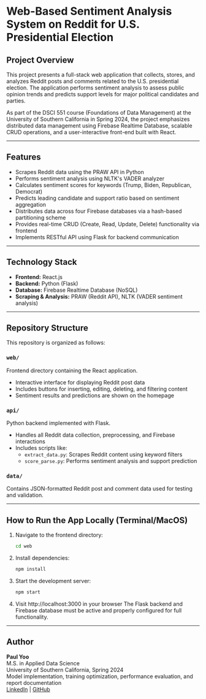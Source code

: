 # Web-Based Sentiment Analysis System on Reddit for U.S. Presidential Election

## Project Overview

This project presents a full-stack web application that collects, stores, and analyzes Reddit posts and comments related to the U.S. presidential election. The application performs sentiment analysis to assess public opinion trends and predicts support levels for major political candidates and parties.

As part of the DSCI 551 course (Foundations of Data Management) at the University of Southern California in Spring 2024, the project emphasizes distributed data management using Firebase Realtime Database, scalable CRUD operations, and a user-interactive front-end built with React.

---

## Features

- Scrapes Reddit data using the PRAW API in Python
- Performs sentiment analysis using NLTK's VADER analyzer
- Calculates sentiment scores for keywords (Trump, Biden, Republican, Democrat)
- Predicts leading candidate and support ratio based on sentiment aggregation
- Distributes data across four Firebase databases via a hash-based partitioning scheme
- Provides real-time CRUD (Create, Read, Update, Delete) functionality via frontend
- Implements RESTful API using Flask for backend communication

---

## Technology Stack

- **Frontend:** React.js
- **Backend:** Python (Flask)
- **Database:** Firebase Realtime Database (NoSQL)
- **Scraping & Analysis:** PRAW (Reddit API), NLTK (VADER sentiment analysis)

---

## Repository Structure

This repository is organized as follows:

### `web/`

Frontend directory containing the React application.

- Interactive interface for displaying Reddit post data
- Includes buttons for inserting, editing, deleting, and filtering content
- Sentiment results and predictions are shown on the homepage

### `api/`

Python backend implemented with Flask.

- Handles all Reddit data collection, preprocessing, and Firebase interactions
- Includes scripts like:
  - `extract_data.py`: Scrapes Reddit content using keyword filters
  - `score_parse.py`: Performs sentiment analysis and support prediction

### `data/`

Contains JSON-formatted Reddit post and comment data used for testing and validation.

---

## How to Run the App Locally (Terminal/MacOS)

1. Navigate to the frontend directory:

   ```bash
   cd web
   ```

2. Install dependencies:

   ```bash
   npm install
   ```

3. Start the development server:

   ```bash
   npm start
   ```

4. Visit http://localhost:3000 in your browser
   The Flask backend and Firebase database must be active and properly configured for full functionality.

---

## Author

**Paul Yoo**  
M.S. in Applied Data Science  
University of Southern California, Spring 2024  
Model implementation, training optimization, performance evaluation, and report documentation  
[LinkedIn](https://www.linkedin.com/in/pkyoo) | [GitHub](https://github.com/PKYOO-116)

